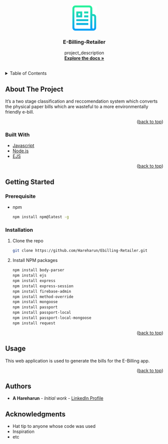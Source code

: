 <!-- PROJECT LOGO -->
<br />
<div align="center">
  <a href="https://github.com/github_username/repo_name">
    <img src="images/logo.png" alt="Logo" width="80" height="80">
  </a>

<h3 align="center">E-Billing-Retailer</h3>

  <p align="center">
    project_description
    <br />
    <a href="https://github.com/Hareharun/EBillings"><strong>Explore the docs »</strong></a>
    <br />
    <br />
  </p>
</div>

<!-- TABLE OF CONTENTS -->
<details>
  <summary>Table of Contents</summary>
  <ol>
    <li>
      <a href="#about-the-project">About The Project</a>
      <ul>
        <li><a href="#built-with">Built With</a></li>
      </ul>
    </li>
    <li>
      <a href="#getting-started">Getting Started</a>
      <ul>
        <li><a href="#prerequisites">Prerequisites</a></li>
        <li><a href="#installation">Installation</a></li>
      </ul>
    </li>
    <li><a href="#usage">Usage</a></li>
    <li><a href="#authors">Authors</a></li>
    <li><a href="#acknowledgments">Acknowledgments</a></li>
  </ol>
</details>

## About The Project

It’s a two stage classification and reccomendation system which converts the physical paper bills which are wasteful to a more environmentally friendly e-bill.

<p align="right">(<a href="#top">back to top</a>)</p>

### Built With

* [Javascript](https://www.javascript.com/)
* [Node.js](https://nodejs.org/en/)
* [EJS](https://ejs.co/)

<p align="right">(<a href="#top">back to top</a>)</p>



<!-- GETTING STARTED -->
## Getting Started

### Prerequisite

* npm
  ```sh
  npm install npm@latest -g
  ```

### Installation

1. Clone the repo
   ```sh
   git clone https://github.com/Hareharun/Ebilling-Retailer.git
   ```
2. Install NPM packages
   ```sh
   npm install body-parser
   npm install ejs
   npm install express
   npm install express-session 
   npm install firebase-admin
   npm install method-override
   npm install mongoose
   npm install passport
   npm install passport-local
   npm install passport-local-mongoose
   npm install request
   ```

<p align="right">(<a href="#top">back to top</a>)</p>

<!-- USAGE EXAMPLES -->
## Usage

This web application is used to generate the bills for the E-Billing app.

<p align="right">(<a href="#top">back to top</a>)</p>

## Authors
* **A Hareharun** - *Initial work* - [LinkedIn Profile](https://www.linkedin.com/in/hareharun-amirrdanandaswami-962662180/)

## Acknowledgments

* Hat tip to anyone whose code was used
* Inspiration
* etc
